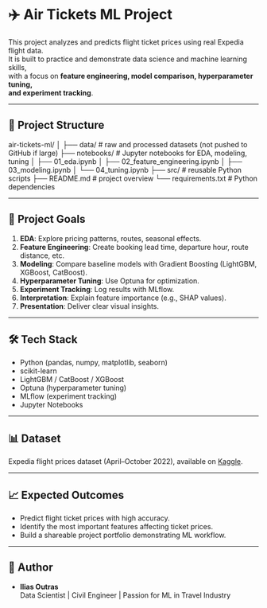 # ✈️ Air Tickets ML Project

This project analyzes and predicts flight ticket prices using real Expedia flight data.  
It is built to practice and demonstrate data science and machine learning skills,  
with a focus on **feature engineering, model comparison, hyperparameter tuning,  
and experiment tracking**.

---

## 📂 Project Structure
air-tickets-ml/
│
├── data/ # raw and processed datasets (not pushed to GitHub if large)
├── notebooks/ # Jupyter notebooks for EDA, modeling, tuning
│ ├── 01_eda.ipynb
│ ├── 02_feature_engineering.ipynb
│ ├── 03_modeling.ipynb
│ └── 04_tuning.ipynb
├── src/ # reusable Python scripts
├── README.md # project overview
└── requirements.txt # Python dependencies


---

## 🚀 Project Goals
1. **EDA**: Explore pricing patterns, routes, seasonal effects.
2. **Feature Engineering**: Create booking lead time, departure hour, route distance, etc.
3. **Modeling**: Compare baseline models with Gradient Boosting (LightGBM, XGBoost, CatBoost).
4. **Hyperparameter Tuning**: Use Optuna for optimization.
5. **Experiment Tracking**: Log results with MLflow.
6. **Interpretation**: Explain feature importance (e.g., SHAP values).
7. **Presentation**: Deliver clear visual insights.

---

## 🛠️ Tech Stack
- Python (pandas, numpy, matplotlib, seaborn)
- scikit-learn
- LightGBM / CatBoost / XGBoost
- Optuna (hyperparameter tuning)
- MLflow (experiment tracking)
- Jupyter Notebooks

---

## 📊 Dataset
Expedia flight prices dataset (April–October 2022), available on [Kaggle](https://www.kaggle.com/datasets/dilwong/flightprices).

---

## 📈 Expected Outcomes
- Predict flight ticket prices with high accuracy.
- Identify the most important features affecting ticket prices.
- Build a shareable project portfolio demonstrating ML workflow.

---

## 👤 Author
- **Ilias Outras**  
  Data Scientist | Civil Engineer | Passion for ML in Travel Industry
